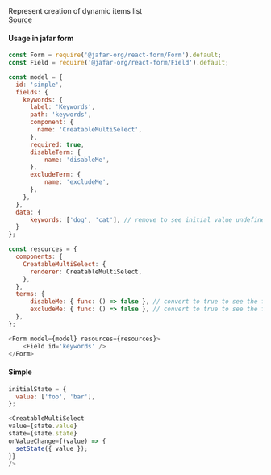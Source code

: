 <div class="component-description">Represent creation of dynamic items list</div>
<a class="component-src" target="_blank" href="https://github.com/yahoo/jafar/blob/master/packages/react-components/src/edit/CreatableMultiSelect/CreatableMultiSelect.jsx">Source</a>

<h4>Usage in jafar form</h4>

```javascript
const Form = require('@jafar-org/react-form/Form').default;
const Field = require('@jafar-org/react-form/Field').default;

const model = {
  id: 'simple',
  fields: {
    keywords: {
      label: 'Keywords',
      path: 'keywords',
      component: {
        name: 'CreatableMultiSelect',
      },
      required: true,
      disableTerm: {
          name: 'disableMe',
      },
      excludeTerm: {
          name: 'excludeMe',
      },
    },
  },
  data: {
      keywords: ['dog', 'cat'], // remove to see initial value undefined, and required error
  }
};

const resources = {
  components: { 
    CreatableMultiSelect: {
      renderer: CreatableMultiSelect,
    }, 
  },
  terms: {
      disableMe: { func: () => false }, // convert to true to see the field disabled
      excludeMe: { func: () => false }, // convert to true to see the field excluded
  },
};

<Form model={model} resources={resources}>
    <Field id='keywords' />
</Form>
```

<h4>Simple</h4>

```javascript
initialState = { 
  value: ['foo', 'bar'],
};

<CreatableMultiSelect
value={state.value}
state={state.state}
onValueChange={(value) => {
  setState({ value });
}}
/>
```